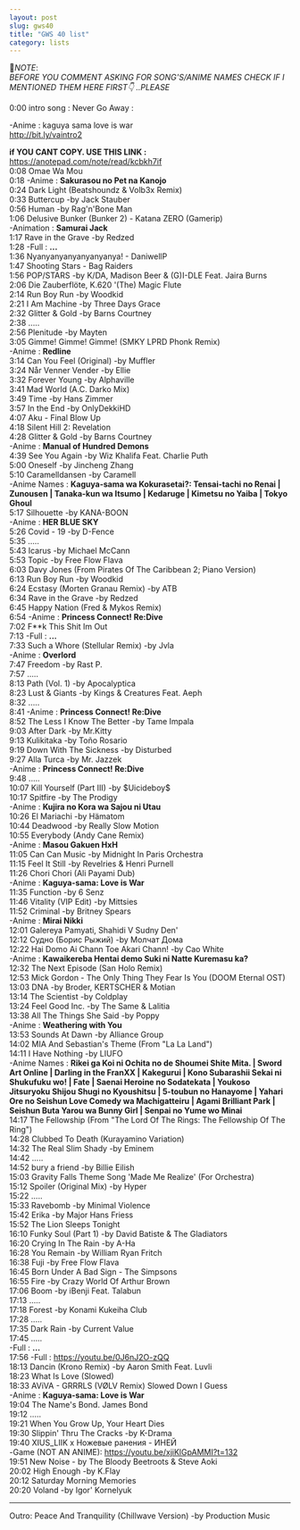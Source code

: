 ```yaml
---
layout: post
slug: gws40
title: "GWS 40 list"
category: lists
---
```

<p>📌<em>NOTE</em>:<br>
<em>BEFORE YOU COMMENT ASKING FOR SONG'S/ANIME NAMES CHECK IF I MENTIONED THEM HERE FIRST👇 ..PLEASE</em></p>
<p>0:00 intro song : Never Go Away :<br>
<p>        -Anime : kaguya sama love is war<br>
<a href="http://bit.ly/vaintro2">http://bit.ly/vaintro2</a><br>
    <p>
        <strong>if YOU CANT COPY. USE THIS LINK :</strong><br>
                <a href="https://anotepad.com/note/read/kcbkh7if">https://anotepad.com/note/read/kcbkh7if</a><br>
        0:08    Omae Wa Mou<br>
        0:18    -Anime : <strong>Sakurasou no Pet na Kanojo</strong><br>
        0:24    Dark Light (Beatshoundz & Volb3x Remix)<br>
        0:33    Buttercup -by Jack Stauber<br>
        0:56    Human -by Rag'n'Bone Man<br>
        1:06    Delusive Bunker (Bunker 2) - Katana ZERO (Gamerip)<br>
                -Animation : <strong>Samurai Jack</strong><br>
        1:17    Rave in the Grave -by Redzed<br>
        1:28    -Full : <strong>...</strong><br>
        1:36    Nyanyanyanyanyanyanya! - DaniwellP<br>
        1:47    Shooting Stars - Bag Raiders<br>
        1:56    POP/STARS -by K/DA, Madison Beer & (G)I-DLE Feat. Jaira Burns<br>
        2:06    Die Zauberflöte, K.620 '(The) Magic Flute<br>
        2:14    Run Boy Run -by Woodkid<br>
        2:21    I Am Machine -by Three Days Grace<br>
        2:32    Glitter & Gold -by Barns Courtney<br>
        2:38    .....<br>
        2:56    Plenitude -by Mayten<br>
        3:05    Gimme! Gimme! Gimme! (SMKY LPRD Phonk Remix)<br>
                -Anime : <strong>Redline</strong><br>
        3:14    Can You Feel (Original) -by Muffler<br>
        3:24    Når Venner Vender -by Ellie<br>
        3:32    Forever Young -by Alphaville<br>
        3:41    Mad World (A.C. Darko Mix)<br>
        3:49    Time -by Hans Zimmer<br>
        3:57    In the End -by OnlyDekkiHD<br>
        4:07    Aku - Final Blow Up<br>
        4:18    Silent Hill 2: Revelation<br>
        4:28    Glitter & Gold -by Barns Courtney<br>
                -Anime : <strong>Manual of Hundred Demons</strong><br>
        4:39    See You Again -by Wiz Khalifa Feat. Charlie Puth<br>
        5:00    Oneself -by Jincheng Zhang<br>
        5:10    Caramelldansen -by Caramell<br>
                -Anime Names : <strong>Kaguya-sama wa Kokurasetai?: Tensai-tachi no Renai | Zunousen | Tanaka-kun wa Itsumo | Kedaruge | Kimetsu no Yaiba | Tokyo Ghoul</strong><br>
        5:17    Silhouette -by KANA-BOON<br>
                -Anime : <strong>HER BLUE SKY</strong><br>
        5:26    Covid - 19 -by D-Fence<br>
        5:35    .....<br>
        5:43    Icarus -by Michael McCann<br>
        5:53    Topic -by Free Flow Flava<br>
        6:03    Davy Jones (From Pirates Of The Caribbean 2; Piano Version)<br>
        6:13    Run Boy Run -by Woodkid<br>
        6:24    Ecstasy (Morten Granau Remix) -by ATB<br>
        6:34    Rave in the Grave -by Redzed<br>
        6:45    Happy Nation (Fred & Mykos Remix)<br>
        6:54    -Anime : <strong>Princess Connect! Re:Dive</strong><br>
        7:02    F**k This Shit Im Out<br>
        7:13    -Full : <strong>...</strong><br>
        7:33    Such a Whore (Stellular Remix) -by Jvla<br>
                -Anime : <strong>Overlord</strong><br>
        7:47    Freedom -by Rast P.<br>
        7:57    .....<br>
        8:13    Path (Vol. 1) -by Apocalyptica<br>
        8:23    Lust & Giants -by Kings & Creatures Feat. Aeph<br>
        8:32    .....<br>
        8:41    -Anime : <strong>Princess Connect! Re:Dive</strong><br>
        8:52    The Less I Know The Better -by Tame Impala<br>
        9:03    After Dark -by Mr.Kitty<br>
        9:13    Kulikitaka -by Toño Rosario<br>
        9:19    Down With The Sickness -by Disturbed<br>
        9:27    Alla Turca -by Mr. Jazzek<br>
                -Anime : <strong>Princess Connect! Re:Dive</strong><br>
        9:48    .....<br>
        10:07   Kill Yourself (Part III) -by $Uicideboy$<br>
        10:17   Spitfire -by The Prodigy<br>
                -Anime : <strong>Kujira no Kora wa Sajou ni Utau</strong><br>
        10:26   El Mariachi -by Hämatom<br>
        10:44   Deadwood -by Really Slow Motion<br>
        10:55   Everybody (Andy Cane Remix)<br>
                -Anime : <strong>Masou Gakuen HxH</strong><br>
        11:05   Can Can Music -by Midnight In Paris Orchestra<br>
        11:15   Feel It Still -by Revelries & Henri Purnell<br>
        11:26   Chori Chori (Ali Payami Dub)<br>
                -Anime : <strong>Kaguya-sama: Love is War</strong><br>
        11:35   Function -by 6 Senz<br>
        11:46   Vitality (VIP Edit) -by Mittsies<br>
        11:52   Criminal -by Britney Spears<br>
                -Anime : <strong>Mirai Nikki</strong><br>
        12:01   Galereya Pamyati, Shahidi V Sudny Den'<br>
        12:12   Судно (Борис Рыжий) -by Молчат Дома<br>
        12:22   Hai Domo Ai Chann Toe Akari Chann! -by Cao White<br>
                -Anime : <strong>Kawaikereba Hentai demo Suki ni Natte Kuremasu ka?</strong><br>
        12:32   The Next Episode (San Holo Remix)<br>
        12:53   Mick Gordon - The Only Thing They Fear Is You (DOOM Eternal OST)<br>
        13:03   DNA -by Broder, KERTSCHER & Motian<br>
        13:14   The Scientist -by Coldplay<br>
        13:24   Feel Good Inc. -by The Same & Lalitia<br>
        13:38   All The Things She Said -by Poppy<br>
                -Anime : <strong>Weathering with You</strong><br>
        13:53   Sounds At Dawn -by Alliance Group<br>
        14:02   MIA And Sebastian's Theme (From "La La Land")<br>
        14:11   I Have Nothing -by LIUFO<br>
                -Anime Names : <strong>Rikei ga Koi ni Ochita no de Shoumei Shite Mita. | Sword Art Online | Darling in the FranXX | Kakegurui | Kono Subarashii Sekai ni Shukufuku wo! | Fate | Saenai Heroine no Sodatekata | Youkoso Jitsuryoku Shijou Shugi no Kyoushitsu | 5-toubun no Hanayome | Yahari Ore no Seishun Love Comedy wa Machigatteiru | Agami Brilliant Park | Seishun Buta Yarou wa Bunny Girl | Senpai no Yume wo Minai</strong><br>
        14:17   The Fellowship (From "The Lord Of The Rings: The Fellowship Of The Ring")<br>
        14:28   Clubbed To Death (Kurayamino Variation)<br>
        14:32   The Real Slim Shady -by Eminem<br>
        14:42   .....<br>
        14:52   bury a friend -by Billie Eilish<br>
        15:03   Gravity Falls Theme Song 'Made Me Realize' (For Orchestra)<br>
        15:12   Spoiler (Original Mix) -by Hyper<br>
        15:22   .....<br>
        15:33   Ravebomb -by Minimal Violence<br>
        15:42   Erika -by Major Hans Friess<br>
        15:52   The Lion Sleeps Tonight<br>
        16:10   Funky Soul (Part 1) -by David Batiste & The Gladiators<br>
        16:20   Crying In The Rain -by A-Ha<br>
        16:28   You Remain -by William Ryan Fritch<br>
        16:38   Fuji -by Free Flow Flava<br>
        16:45   Born Under A Bad Sign - The Simpsons<br>
        16:55   Fire -by Crazy World Of Arthur Brown<br>
        17:06   Boom -by iBenji Feat. Talabun<br>
        17:13   .....<br>
        17:18   Forest -by Konami Kukeiha Club<br>
        17:28   .....<br>
        17:35   Dark Rain -by Current Value<br>
        17:45   .....<br>
                -Full : <strong>...</strong><br>
        17:56   -Full : <a href="https://youtu.be/0J6nJ2O-zQQ">https://youtu.be/0J6nJ2O-zQQ</a><br>
        18:13   Dancin (Krono Remix) -by Aaron Smith Feat. Luvli<br>
        18:23   What Is Love (Slowed)<br>
        18:33   AViVA - GRRRLS (VØLV Remix) Slowed Down I Guess<br>
                -Anime : <strong>Kaguya-sama: Love is War</strong><br>
        19:04   The Name's Bond. James Bond<br>
        19:12   .....<br>
        19:21   When You Grow Up, Your Heart Dies<br>
        19:30   Slippin' Thru The Cracks -by K-Drama<br>
        19:40   XIUS_LIIK x Ножевые ранения - ИНЕЙ<br>
                -Game (NOT AN ANIME): <a href="https://youtu.be/xjiKlGpAMMI?t=132">https://youtu.be/xjiKlGpAMMI?t=132</a><br>
        19:51   New Noise - by The Bloody Beetroots & Steve Aoki<br>
        20:02   High Enough -by K.Flay<br>
        20:12   Saturday Morning Memories<br>
        20:20   Voland -by Igor' Kornelyuk<br>
    </p>
    <hr>
    <p>
        Outro: Peace And Tranquility (Chillwave Version) -by Production Music
    </p>
